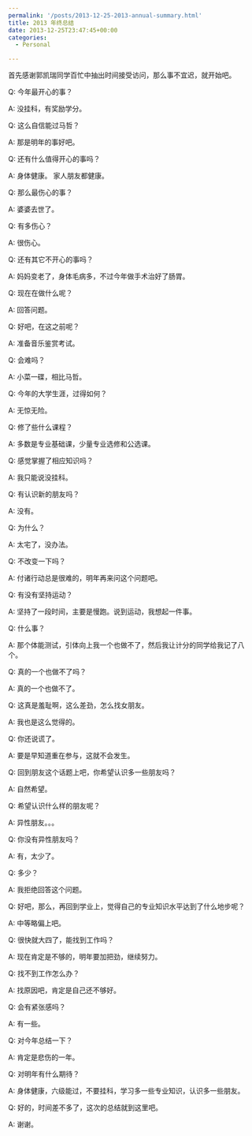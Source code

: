 ```yaml
---
permalink: '/posts/2013-12-25-2013-annual-summary.html'
title: 2013 年终总结
date: 2013-12-25T23:47:45+00:00
categories:
  - Personal

---
```




首先感谢郭凯瑞同学百忙中抽出时间接受访问，那么事不宜迟，就开始吧。
   
Q: 今年最开心的事？

A: 没挂科，有奖励学分。

Q: 这么自信能过马哲？

A: 那是明年的事好吧。

Q: 还有什么值得开心的事吗？

A: 身体健康。 家人朋友都健康。

Q: 那么最伤心的事？

A: 婆婆去世了。

Q: 有多伤心？

A: 很伤心。

Q: 还有其它不开心的事吗？

A: 妈妈变老了，身体毛病多，不过今年做手术治好了肠胃。

Q: 现在在做什么呢？

A: 回答问题。

Q: 好吧，在这之前呢？

A: 准备音乐鉴赏考试。

Q: 会难吗？

A: 小菜一碟，相比马哲。

Q: 今年的大学生涯，过得如何？

A: 无惊无险。

Q: 修了些什么课程？

A: 多数是专业基础课，少量专业选修和公选课。

Q: 感觉掌握了相应知识吗？

A: 我只能说没挂科。

Q: 有认识新的朋友吗？

A: 没有。

Q: 为什么？

A: 太宅了，没办法。

Q: 不改变一下吗？

A: 付诸行动总是很难的，明年再来问这个问题吧。

Q: 有没有坚持运动？

A: 坚持了一段时间，主要是慢跑。说到运动，我想起一件事。

Q: 什么事？

A: 那个体能测试，引体向上我一个也做不了，然后我让计分的同学给我记了八个。

Q: 真的一个也做不了吗？

A: 真的一个也做不了。

Q: 这真是羞耻啊，这么差劲，怎么找女朋友。

A: 我也是这么觉得的。

Q: 你还说谎了。

A: 要是早知道重在参与，这就不会发生。

Q: 回到朋友这个话题上吧，你希望认识多一些朋友吗？

A: 自然希望。

Q: 希望认识什么样的朋友呢？

A: 异性朋友。。。

Q: 你没有异性朋友吗？

A: 有，太少了。

Q: 多少？

A: 我拒绝回答这个问题。

Q: 好吧，那么，再回到学业上，觉得自己的专业知识水平达到了什么地步呢？

A: 中等略偏上吧。

Q: 很快就大四了，能找到工作吗？

A: 现在肯定是不够的，明年要加把劲，继续努力。

Q: 找不到工作怎么办？

A: 找原因吧，肯定是自己还不够好。

Q: 会有紧张感吗？

A: 有一些。

Q: 对今年总结一下？

A: 肯定是悲伤的一年。

Q: 对明年有什么期待？

A: 身体健康，六级能过，不要挂科，学习多一些专业知识，认识多一些朋友。

Q: 好的，时间差不多了，这次的总结就到这里吧。

A: 谢谢。
